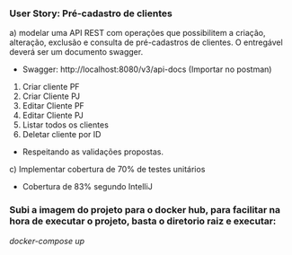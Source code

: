 ### User Story: Pré-cadastro de clientes

a) modelar uma API REST com operações que possibilitem a criação, alteração, exclusão e consulta de pré-cadastros de clientes. O entregável deverá ser um documento swagger.
* Swagger: http://localhost:8080/v3/api-docs (Importar no postman)
1) Criar cliente PF
2) Criar Cliente PJ
3) Editar Cliente PF
4) Editar Cliente PJ
5) Listar todos os clientes
6) Deletar cliente por ID
* Respeitando as validações propostas.

c) Implementar cobertura de 70% de testes unitários
- Cobertura de 83% segundo IntelliJ

### Subi a imagem do projeto para o docker hub, para facilitar na hora de executar o projeto, basta o diretorio raiz e executar: 
*docker-compose up* 


